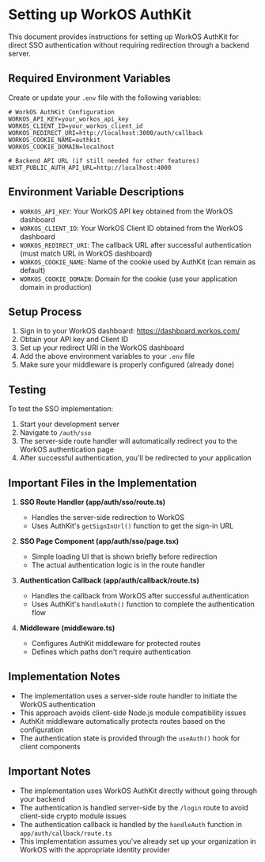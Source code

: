 # Setting up WorkOS AuthKit

This document provides instructions for setting up WorkOS AuthKit for direct SSO authentication without requiring redirection through a backend server.

## Required Environment Variables

Create or update your `.env` file with the following variables:

```
# WorkOS AuthKit Configuration
WORKOS_API_KEY=your_workos_api_key
WORKOS_CLIENT_ID=your_workos_client_id
WORKOS_REDIRECT_URI=http://localhost:3000/auth/callback
WORKOS_COOKIE_NAME=authkit
WORKOS_COOKIE_DOMAIN=localhost

# Backend API URL (if still needed for other features)
NEXT_PUBLIC_AUTH_API_URL=http://localhost:4000
```

## Environment Variable Descriptions

- `WORKOS_API_KEY`: Your WorkOS API key obtained from the WorkOS dashboard
- `WORKOS_CLIENT_ID`: Your WorkOS Client ID obtained from the WorkOS dashboard
- `WORKOS_REDIRECT_URI`: The callback URL after successful authentication (must match URL in WorkOS dashboard)
- `WORKOS_COOKIE_NAME`: Name of the cookie used by AuthKit (can remain as default)
- `WORKOS_COOKIE_DOMAIN`: Domain for the cookie (use your application domain in production)

## Setup Process

1. Sign in to your WorkOS dashboard: https://dashboard.workos.com/
2. Obtain your API key and Client ID
3. Set up your redirect URI in the WorkOS dashboard
4. Add the above environment variables to your `.env` file
5. Make sure your middleware is properly configured (already done)

## Testing

To test the SSO implementation:

1. Start your development server
2. Navigate to `/auth/sso`
3. The server-side route handler will automatically redirect you to the WorkOS authentication page
4. After successful authentication, you'll be redirected to your application

## Important Files in the Implementation

1. **SSO Route Handler (app/auth/sso/route.ts)**
   - Handles the server-side redirection to WorkOS
   - Uses AuthKit's `getSignInUrl()` function to get the sign-in URL

2. **SSO Page Component (app/auth/sso/page.tsx)**
   - Simple loading UI that is shown briefly before redirection
   - The actual authentication logic is in the route handler

3. **Authentication Callback (app/auth/callback/route.ts)**
   - Handles the callback from WorkOS after successful authentication
   - Uses AuthKit's `handleAuth()` function to complete the authentication flow

4. **Middleware (middleware.ts)**
   - Configures AuthKit middleware for protected routes
   - Defines which paths don't require authentication

## Implementation Notes

- The implementation uses a server-side route handler to initiate the WorkOS authentication
- This approach avoids client-side Node.js module compatibility issues
- AuthKit middleware automatically protects routes based on the configuration
- The authentication state is provided through the `useAuth()` hook for client components

## Important Notes

- The implementation uses WorkOS AuthKit directly without going through your backend
- The authentication is handled server-side by the `/login` route to avoid client-side crypto module issues
- The authentication callback is handled by the `handleAuth` function in `app/auth/callback/route.ts`
- This implementation assumes you've already set up your organization in WorkOS with the appropriate identity provider 